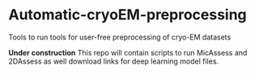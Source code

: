 # Automatic-cryoEM-preprocessing
Tools to run tools for user-free preprocessing of cryo-EM datasets

**Under construction**
This repo will contain scripts to run MicAssess and 2DAssess as well download links for deep learning model files.
